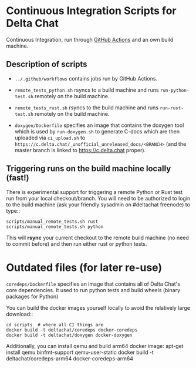 # Continuous Integration Scripts for Delta Chat

Continuous Integration, run through [GitHub
Actions](https://docs.github.com/actions)
and an own build machine.

## Description of scripts 

- `../.github/workflows` contains jobs run by GitHub Actions.

- `remote_tests_python.sh` rsyncs to a build machine and runs
  `run-python-test.sh` remotely on the build machine. 

- `remote_tests_rust.sh` rsyncs to the build machine and runs
  `run-rust-test.sh` remotely on the build machine. 

- `doxygen/Dockerfile` specifies an image that contains
  the doxygen tool which is used by `run-doxygen.sh` 
  to generate C-docs which are then uploaded 
  via `ci_upload.sh` to `https://c.delta.chat/_unofficial_unreleased_docs/<BRANCH>`
  (and the master branch is linked to https://c.delta.chat proper). 


## Triggering runs on the build machine locally (fast!)

There is experimental support for triggering a remote Python or Rust test run 
from your local checkout/branch. You will need to be authorized to login to 
the build machine (ask your friendly sysadmin on #deltachat freenode) to type::

    scripts/manual_remote_tests.sh rust
    scripts/manual_remote_tests.sh python

This will **rsync** your current checkout to the remote build machine 
(no need to commit before) and then run either rust or python tests. 

# Outdated files (for later re-use)

`coredeps/Dockerfile` specifies an image that contains all 
of Delta Chat's core dependencies. It used to run 
python tests and build wheels (binary packages for Python)

You can build the docker images yourself locally
to avoid the relatively large download:: 
 
    cd scripts  # where all CI things are 
    docker build -t deltachat/coredeps docker-coredeps
    docker build -t deltachat/doxygen docker-doxygen 

Additionally, you can install qemu and build arm64 docker image:
    apt-get install qemu binfmt-support qemu-user-static
    docker build -t deltachat/coredeps-arm64 docker-coredeps-arm64
